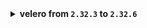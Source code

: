 <details>
<summary><b>velero from <code>2.32.3</code> to <code>2.32.6</code></b></summary>

helm-resources

</details>
